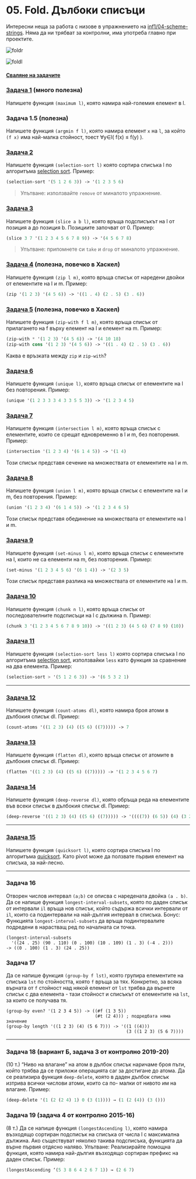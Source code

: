 # 05. Fold. Дълбоки списъци

Интересни неща за работа с низове в упражнението на [inf1/04-scheme-strings](https://github.com/triffon/fp-2022-23/tree/main/exercises/inf1/04-scheme-strings). Няма да ни трябват за контролни, има употреба главно при проектите.

![foldr](../../inf2/05/foldr.png)

![foldl](../../inf2/foldl-racket.png)

#### [Сваляне на задачите](https://download-directory.github.io/?url=https%3A%2F%2Fgithub.com%2Ftriffon%2Ffp-2022-23%2Ftree%2Fmaster%2Fexercises%2Fcs2%2F05.scheme.fold-deeplists)

### [Задача 1](./01.maximum.rkt) (много полезна)
Напишете функция `(maximum l)`,
която намира най-големия елемент в l.

### Задача 1.5 (полезна)
Напишете функция `(argmin f l)`,
която намира елемент `x` на `l`, за който `(f x)` има най-малка стойност, тоест ∀y∈l( f(x) ≤ f(y) ).

### [Задача 2](./02.selection-sort.rkt)
Напишете функция `(selection-sort l)`
която сортира списъка l по алгоритъма [selection sort](https://en.wikipedia.org/wiki/Selection_sort).
Пример:
```scheme
(selection-sort '(5 1 2 6 3)) -> '(1 2 3 5 6)
```
> Упътване: използвайте `remove` от миналото упражнение.

### [Задача 3](./03.slice.rkt)
Напишете функция `(slice a b l)`,
която връща подсписъкът на l от позиция a до позиция b. Позициите започват от 0.
Пример:
```scheme
(slice 3 7 '(1 2 3 4 5 6 7 8 9)) -> '(4 5 6 7 8)
```
> Упътване: припомнете си `take` и `drop` от миналото упражнение.

### [Задача 4](./04.zip.rkt) (полезна, повечко в Хаскел)
Напишете функция `(zip l m)`,
която връща списък от наредени двойки от елементите на l и m.
Пример:
```scheme
(zip '(1 2 3) '(4 5 6)) -> '((1 . 4) (2 . 5) (3 . 6))
```

### [Задача 5](./05.zip-with.rkt) (полезна, повечко в Хаскел)
Напишете функция `(zip-with f l m)`,
която връща списък от прилагането на f върху елемент на l и елемент на m.
Пример:
```scheme
(zip-with * '(1 2 3) '(4 5 6)) -> '(4 10 18)
(zip-with cons '(1 2 3) '(4 5 6)) -> '((1 . 4) (2 . 5) (3 . 6))
```
Каква е връзката между `zip` и `zip-with`?

### [Задача 6](./06.unique.rkt)
Напишете функция `(unique l)`,
която връща списък от елементите на l без повторения.
Пример:
```scheme
(unique '(1 2 3 3 3 4 3 3 5 5 3)) -> '(1 2 3 4 5)
```

### [Задача 7](./07.intersection.rkt)
Напишете функция `(intersection l m)`,
която връща списък с елементите, които се срещат едновременно в l и m, без повторения.
Пример:
```scheme
(intersection '(1 2 3 4) '(6 1 4 5)) -> '(1 4)
```
Този списък представя сечение на множествата от елементите на l и m.

### [Задача 8](./08.union.rkt)
Напишете функция `(union l m)`,
която връща списък с елементите на l и m, без повторения.
Пример:
```scheme
(union '(1 2 3 4) '(6 1 4 5)) -> '(1 2 3 4 6 5)
```
Този списък представя обединение на множествата от елементите на l и m.

### [Задача 9](./09.set-minus.rkt)
Напишете функция `(set-minus l m)`,
която връща списък с елементите на l, които не са елементи на m, без повторения.
Пример:
```scheme
(set-minus '(1 2 3 4 5 6) '(6 1 4)) -> '(2 3 5)
```
Този списък представя разлика на множествата от елементите на l и m.


### [Задача 10](./10.chunk.rkt)
Напишете функция `(chunk n l)`,
която връща списък от последователните подсписъци на l с дължина n.
Пример:
```scheme
(chunk 3 '(1 2 3 4 5 6 7 8 9 10)) -> '((1 2 3) (4 5 6) (7 8 9) (10))
```

### [Задача 11](./11.selection-sort.rkt)
Напишете функция `(selection-sort less l)`
която сортира списъка l по алгоритъма [selection sort](https://en.wikipedia.org/wiki/Selection_sort), използвайки `less` като функция за сравнение на два елемента.
Пример:
```scheme
(selection-sort > '(5 1 2 6 3)) -> '(6 5 3 2 1)
```

---

### [Задача 12](./12.count-atoms.rkt)
Напишете функция `(count-atoms dl)`,
която намира броя атоми в дълбокия списък dl.
Пример:
```scheme
(count-atoms '((1 2 3) (4) ((5 6) ((7))))) -> 7
```

### [Задача 13](./13.flatten.rkt)
Напишете функция `(flatten dl)`,
която връща списък от атомите в дълбокия списък dl.
Пример:
```scheme
(flatten '((1 2 3) (4) ((5 6) ((7))))) -> '(1 2 3 4 5 6 7)
```

### [Задача 14](./14.deep-reverse.rkt)
Напишете функция `(deep-reverse dl)`,
която обръща реда на елементите във всеки списък в дълбокия списък dl.
Пример:
```scheme
(deep-reverse '((1 2 3) (4) ((5 6) ((7))))) -> '((((7)) (6 5)) (4) (3 2 1))
```

---

### [Задача 15](./15.quicksort.rkt)
Напишете функция `(quicksort l)`,
която сортира списъка l по алгоритъма [quicksort](https://en.wikipedia.org/wiki/Quicksort). Като pivot може да ползвате първия елемент на списъка, за най-лесно.

---

### Задача 16
Отворен числов интервал `(a;b)` се описва с наредената двойка `(a . b)`. Да се напише функция `longest-interval-subsets`, която по даден списък от интервали `il` връща нов списък, който съдържа всички интервали от `il`, които са подинтервали на най-дългия интервал в списъка.
Бонус: Функцията `longest-interval-subsets` да връща подинтервалите подредени в нарастващ ред по началната си точка.
```
(longest-interval-subsets
  '((24 . 25) (90 . 110) (0 . 100) (10 . 109) (1 . 3) (-4 . 2)))
-> ((0 . 100) (1 . 3) (24 . 25))
```
### Задача 17
Да се напише функция `(group-by f lst)`, която групира елементите на списъка `lst` по стойността, която `f` връща за тях. Конкретно, за всяка върната от `f` стойност над някой елемент от `lst` трябва да върнете списък с два елемента - тази стойност и списъкът от елементите на `lst`, за които се получава тя.
```
(group-by even? '(1 2 3 4 5)) -> ((#f (1 3 5))
                                  (#t (2 4))) ; подредбата няма значение
(group-by length '((1 2 3) (4) (5 6 7))) -> '((1 ((4)))
                                              (3 ((1 2 3) (5 6 7))))
```

---

### Задача 18 (вариант Б, задача 3 от контролно 2019-20)
(10  т.)  “Ниво  на  влагане”  на  атом  в  дълбок  списък
наричаме броя пъти, който трябва да се приложи операцията car за
достигане до атома. Да се реализира функция `deep-delete`, която в
даден дълбок списък изтрива всички числови атоми, които са по-
малки от нивото им на влагане.
Пример:
```scheme
(deep-delete '(1 (2 (2 4) 1) 0 (3 (1)))) → (1 (2 (4)) (3 ()))
```

### Задача 19 (задача 4 от контролно 2015-16)
(8 т.) Да се напише функция  `(longestAscending l)`,
която намира възходящо сортиран подсписък на списъка от числа l с
максимална дължина. Ако съществуват няколко такива подсписъка,
функцията да върне първия отдясно наляво.
Упътване: Реализирайте  помощна  функция,  която  намира  най-дългия
възходящо сортиран префикс на даден списък.
Пример:
```scheme
(longestAscending ‘(5 3 8 6 4 2 6 7 1)) → (2 6 7)
```